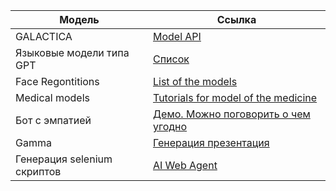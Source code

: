 | Модель | Ссылка |
| ------ | ------ |
| GALACTICA | [Model API](https://github.com/paperswithcode/galai) |
|Языковые модели типа GPT|[Список](https://www.reddit.com/r/LocalLLaMA/wiki/models/#wiki_llama_2_7b_uncensored)|
|Face Regontitions|[List of the models](https://github.com/ChanChiChoi/awesome-Face_Recognition)|
|Medical models|[Tutorials for model of the medicine](https://github.com/Project-MONAI/tutorials)|
|Бот с эмпатией|[Демо. Можно поговорить о чем угодно](https://demo.hume.ai/)|
|Gamma|[Генерация презентация](https://gamma.app/)|
|Генерация selenium скриптов|[AI Web Agent](https://github.com/lavague-ai/LaVague)|
